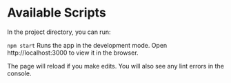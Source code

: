 # Available Scripts
  In the project directory, you can run:

``npm start``
   Runs the app in the development mode.
  Open http://localhost:3000 to view it in the browser.

The page will reload if you make edits.
You will also see any lint errors in the console.
